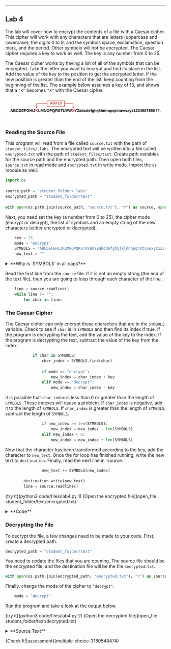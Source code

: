 ----------

## Lab 4

The lab will cover how to encrypt the contents of a file with a Caesar cipher. This cipher will work with any characters that are letters (uppercase and lowercase), the digits 0 to 9, and the symbols space, exclamation, question mark, and the period. Other symbols will not be encrypted. The Caesar cipher requires a key to work as well. The key is any number from 0 to 25.

The Caesar cipher works by having a list of all of the symbols that can be encrypted. Take the letter you want to encrypt and find its place in the list. Add the value of the key to the position to get the encrypted letter. If the new position is greater than the end of the list, keep counting from the beginning of the list. The example below assumes a key of 13, and shows that a `"K"` becomes `"X"` with the Caesar cipher.

![Caesar Cipher](.guides/images/caesar-cipher.png)

### Reading the Source File
This program will read from a file called `source.txt` with the path of `student_files/.labs`. The encrypted text will be written into a file called `encrypted.txt` with the path of `student_files/text`. Create path variables for the source path and the encrypted path. Then open both files, `source.txt` in read mode and `encrypted.txt` in write mode. Import the `os` module as well.

```python
import os

source_path = "student_folder/.labs"
encrypted_path = "student_folder/text"

with open(os.path.join(source_path, "source.txt"), "r") as source, open(os.path.join(encrypted_path, "encrypted.txt"), "w") as destination:   
```

Next, you need set the key (a number from 0 to 25), the cipher mode (encrypt or decrypt), the list of symbols and an empty string of the new characters (either encrypted or decrypted).

```python
    key = 13
    mode = "encrypt"
    SYMBOLS = "ABCDEFGHIJKLMNOPQRSTUVWXYZabcdefghijklmnopqrstuvwxyz1234567890 !?."
    new_text = ""
```

<details><summary>**Why is `SYMBOLS` in all caps?**</summary>There is a type of variable called a constant. This variable should never change its value. The Python community represents constants by using all caps when writing the variable name.</details>

Read the first line from the `source` file. If it is not an empty string (the end of the text file), then you are going to loop through each character of the line.

```python
    line = source.readline()
    while line != "":
        for char in line:
```

### The Caesar Cipher
The Caesar cipher can only encrypt those characters that are in the `SYMBOLS` variable. Check to see if `char` is in `SYMBOLS` and then find its index if true. If the program is encrypting the text, add the value of the key to the index. If the program is decrypting the text, subtract the value of the key from the index.

```python
            if char in SYMBOLS:
                char_index = SYMBOLS.find(char)
                
                if mode == "encrypt":
                    new_index = char_index + key
                elif mode == "decrypt":
                    new_index = char_index - key
```

It is possible that `char_index` is less than 0 or greater than the length of `SYMBOLS`. These indexes will cause a problem. If `char_index` is negative, add it to the length of `SYMBOLS`. If `char_index` is greater than the length of `SYMBOLS`, subtract the length of `SYMBOLS`.

```python
                if new_index >= len(SYMBOLS):
                    new_index = new_index - len(SYMBOLS)
                elif new_index < 0:
                    new_index = new_index + len(SYMBOLS)
```

Now that the character has been transformed according to the key, add the character to `new_text`. Once the for loop has finished running, write the new text to `destination`. Finally, read the next line in `source.

```python
                new_text += SYMBOLS[new_index]
  
        destination.write(new_text)
        line = source.readline()
```

{try it}(python3 code/files/lab4.py 1)
[Open the encrypted file](open_file student_folder/text/encrypted.txt)

<details><summary>**Code**</summary><img src=".guides/images/encryption.png" /></details>

### Decrypting the File
To decrypt the file, a few changes need to be made to your code. First, create a decrypted path. 

```python
decrypted_path = "student_folder/text"
```

You need to update the files that you are opening. The source file should be the encrypted file, and the destination file will be the file `decrypted.txt`. 

```python
with open(os.path.join(encrypted_path, "encrypted.txt"), "r") as source, open(os.path.join(decrypted_path, "decrypted.txt"), "w") as destination:
```

Finally, change the mode of the cipher to `"decrypt"`.

```python
    mode = "decrypt"
```

Run the program and take a look at the output below.

{try it}(python3 code/files/lab4.py 2)
[Open the decrypted file](open_file student_folder/text/decrypted.txt)

<details><summary>**Source Text**</summary>The original text for this lab is the [opening paragraph](http://www.gutenberg.org/files/55/55-h/55-h.htm#chap01) from L. Frank Baum's *The Wizard of Oz*.</details>

{Check It!|assessment}(multiple-choice-3180548474)
